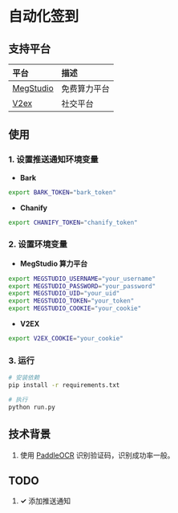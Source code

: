 # 自动化签到

## 支持平台

| 平台                                     | 描述         |
| :--------------------------------------- | :----------- |
| [MegStudio](https://studio.brainpp.com/) | 免费算力平台 |
| [V2ex](https://www.v2ex.com/)            | 社交平台     |

## 使用

### 1. 设置推送通知环境变量

- **Bark**

```bash
export BARK_TOKEN="bark_token"
```

- **Chanify**

```bash
export CHANIFY_TOKEN="chanify_token"
```

### 2. 设置环境变量

- **MegStudio 算力平台**

```bash
export MEGSTUDIO_USERNAME="your_username"
export MEGSTUDIO_PASSWORD="your_password"
export MEGSTUDIO_UID="your_uid"
export MEGSTUDIO_TOKEN="your_token"
export MEGSTUDIO_COOKIE="your_cookie"
```

- **V2EX**

```bash
export V2EX_COOKIE="your_cookie"
```

### 3. 运行

```bash
# 安装依赖
pip install -r requirements.txt

# 执行
python run.py
```

## 技术背景

1. 使用 [PaddleOCR](https://github.com/PaddlePaddle/PaddleOCR) 识别验证码，识别成功率一般。

## TODO

1. **&checkmark;** 添加推送通知

